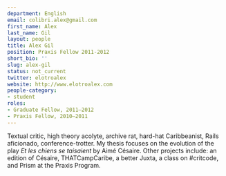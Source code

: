 ```yaml
---
department: English
email: colibri.alex@gmail.com
first_name: Alex
last_name: Gil
layout: people
title: Alex Gil
position: Praxis Fellow 2011-2012
short_bio: ''
slug: alex-gil
status: not_current
twitter: elotroalex
website: http://www.elotroalex.com
people-category:
- student
roles:
- Graduate Fellow, 2011–2012
- Praxis Fellow, 2010–2011
---
```

Textual critic, high theory acolyte, archive rat, hard-hat Caribbeanist, Rails aficionado, conference-trotter. My thesis focuses on the evolution of the play *Et les chiens se taisaient* by Aimé Césaire. Other projects include: an edition of Césaire, THATCampCaribe, a better Juxta, a class on #critcode, and Prism at the Praxis Program.